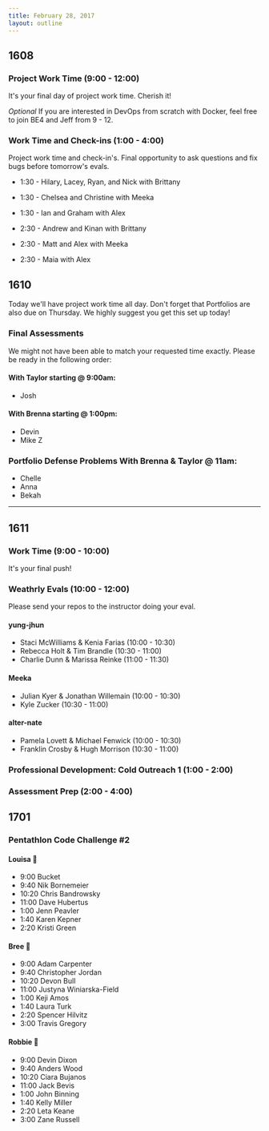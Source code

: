```yaml
---
title: February 28, 2017
layout: outline
---
```


## 1608

### Project Work Time (9:00 - 12:00)
It's your final day of project work time. Cherish it!

*Optional*
If you are interested in DevOps from scratch with Docker, feel free to join BE4 and Jeff from 9 - 12.

### Work Time and Check-ins (1:00 - 4:00)
Project work time and check-in's. Final opportunity to ask questions and fix bugs before tomorrow's evals.

* 1:30  - Hilary, Lacey, Ryan, and Nick with Brittany
* 1:30  - Chelsea and Christine with Meeka
* 1:30  - Ian and Graham with Alex

* 2:30  - Andrew and Kinan with Brittany
* 2:30  - Matt and Alex with Meeka
* 2:30  - Maia with Alex

## 1610
Today we'll have project work time all day. Don't forget that Portfolios are also due on Thursday. We highly suggest you get this set up today!

### Final Assessments

We might not have been able to match your requested time exactly. Please be ready in the following order:

#### With Taylor starting @ 9:00am:
* Josh  

#### With Brenna starting @ 1:00pm:

* Devin  
* Mike Z  

### Portfolio Defense Problems With Brenna & Taylor @ 11am:
* Chelle  
* Anna  
* Bekah  

--------------------------------------------

## 1611

### Work Time (9:00 - 10:00)

It's your final push!

### Weathrly Evals (10:00 - 12:00)

Please send your repos to the instructor doing your eval.

#### yung-jhun

* Staci McWilliams & Kenia Farias (10:00 - 10:30)
* Rebecca Holt & Tim Brandle (10:30 - 11:00)
* Charlie Dunn & Marissa Reinke (11:00 - 11:30)

#### Meeka

* Julian Kyer & Jonathan Willemain (10:00 - 10:30)
* Kyle Zucker  (10:30 - 11:00)

#### alter-nate

* Pamela Lovett & Michael Fenwick (10:00 - 10:30)
* Franklin Crosby & Hugh Morrison (10:30 - 11:00)

### Professional Development: Cold Outreach 1 (1:00 - 2:00)

### Assessment Prep (2:00 - 4:00)

## 1701

### Pentathlon Code Challenge #2

#### Louisa :hear_no_evil:

* 9:00 Bucket
* 9:40 Nik Bornemeier
* 10:20 Chris Bandrowsky
* 11:00 Dave Hubertus
* 1:00 Jenn Peavler
* 1:40 Karen Kepner
* 2:20 Kristi Green

#### Bree :see_no_evil:

* 9:00 Adam Carpenter
* 9:40 Christopher Jordan
* 10:20 Devon Bull
* 11:00 Justyna Winiarska-Field
* 1:00 Keji Amos
* 1:40 Laura Turk
* 2:20 Spencer Hilvitz
* 3:00 Travis Gregory

#### Robbie :speak_no_evil:

* 9:00 Devin Dixon
* 9:40 Anders Wood
* 10:20 Ciara Bujanos
* 11:00 Jack Bevis
* 1:00 John Binning
* 1:40 Kelly Miller
* 2:20 Leta Keane
* 3:00 Zane Russell
